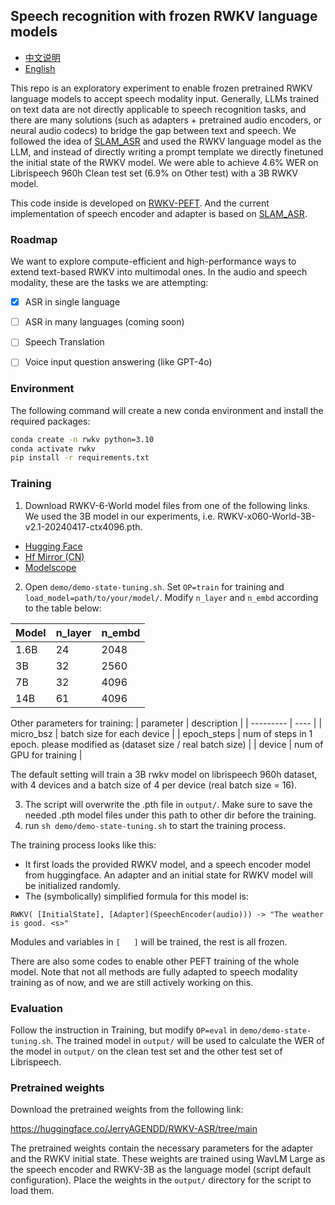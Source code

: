 ## Speech recognition with frozen RWKV language models

- [中文说明](README_CN.md)
- [English](README.md)

This repo is an exploratory experiment to enable frozen pretrained RWKV language models to accept speech modality input. Generally, LLMs trained on text data are not directly applicable to speech recognition tasks, and there are many solutions (such as adapters + pretrained audio encoders, or neural audio codecs) to bridge the gap between text and speech. We followed the idea of [SLAM_ASR](https://arxiv.org/abs/2402.08846) and used the RWKV language model as the LLM, and instead of directly writing a prompt template we directly finetuned the initial state of the RWKV model. We were able to achieve 4.6% WER on Librispeech 960h Clean test set (6.9% on Other test) with a 3B RWKV model.

This code inside is developed on [RWKV-PEFT](https://github.com/JL-er/RWKV-PEFT). And the current implementation of speech encoder and adapter is based on [SLAM_ASR](https://arxiv.org/abs/2402.08846#).

### Roadmap

We want to explore compute-efficient and high-performance ways to extend text-based RWKV into  multimodal ones. In the audio and speech modality, these are the tasks we are attempting:

- [x] ASR in single language
- [ ] ASR in many languages (coming soon)
- [ ] Speech Translation
- [ ] Voice input question answering (like GPT-4o)


### Environment

The following command will create a new conda environment and install the required packages:

```bash
conda create -n rwkv python=3.10
conda activate rwkv
pip install -r requirements.txt
```

### Training

1. Download RWKV-6-World model files from one of the following links. We used the 3B model in our experiments, i.e. RWKV-x060-World-3B-v2.1-20240417-ctx4096.pth.

- [Hugging Face](https://huggingface.co/BlinkDL/rwkv-6-world/tree/main) 
- [Hf Mirror (CN)](https://hf-mirror.com/BlinkDL/rwkv-6-world/tree/main) 
- [Modelscope](https://modelscope.cn/models/Blink_DL/rwkv-6-world/files)

2. Open ```demo/demo-state-tuning.sh```. Set ```OP=train``` for training and ```load_model=path/to/your/model/```. Modify ```n_layer``` and ```n_embd``` according to the table below:

|   Model         | n_layer | n_embd  |
| --------- | ---- | ---- | 
| 1.6B | 24 | 2048 | 
| 3B | 32 | 2560 | 
| 7B | 32 | 4096 | 
| 14B | 61 | 4096 |

Other parameters for training:
|   parameter       | description  |
| --------- | ---- |
| micro_bsz | batch size for each device | 
| epoch_steps | num of steps in 1 epoch. please modified as (dataset size / real batch size) | 
| device | num of GPU for training |  

The default setting will train a 3B rwkv model on librispeech 960h dataset, with 4 devices and a batch size of 4 per device (real batch size = 16). 

3. The script will overwrite the .pth file in ```output/```. Make sure to save the needed .pth model files under this path to other dir before the training.
4. run ```sh demo/demo-state-tuning.sh``` to start the training process.

The training process looks like this:

- It first loads the provided RWKV model, and a speech encoder model from huggingface. An adapter and an initial state for RWKV model will be initialized randomly.
- The (symbolically) simplified formula for this model is:

```
RWKV( [InitialState], [Adapter](SpeechEncoder(audio))) -> "The weather is good. <s>"
```

Modules and variables in `[   ]` will be trained, the rest is all frozen. 

There are also some codes to enable other PEFT training of the whole model. Note that not all methods are fully adapted to speech modality training as of now, and we are still actively working on this.

### Evaluation

Follow the instruction in Training, but modify ```OP=eval``` in ```demo/demo-state-tuning.sh```. The trained model in ```output/``` will be used to calculate the WER of the model in ```output/``` on the clean test set and the other test set of Librispeech.

### Pretrained weights

Download the pretrained weights from the following link:

https://huggingface.co/JerryAGENDD/RWKV-ASR/tree/main

The pretrained weights contain the necessary parameters for the adapter and the RWKV initial state. These weights are trained using WavLM Large as the speech encoder and RWKV-3B as the language model (script default configuration). Place the weights in the ```output/``` directory for the script to load them.
